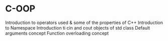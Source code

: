 # C-OOP
Introduction to operators used & some of the properties of C++
Introduction to Namespace
Introduction ti cin and cout objects of std class
Default arguments concept
Function overloading concept
